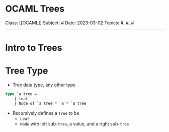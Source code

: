 # OCAML Trees
Class: [[OCAML]]
Subject: #
Date: 2023-03-02
Topics: #, #, # 

---

# Intro to Trees

# Tree Type

- Tree data type, any other type
```ocaml
type `a tree =
	| leaf
	| Node of `a tree * `a * `a tree
```

- Recursively defines a `tree` to be
	- `Leaf`
	- `Node` with left sub-`tree`, a value, and a right sub-`tree`